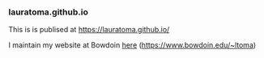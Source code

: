 ### lauratoma.github.io

This is is publised at https://lauratoma.github.io/

I maintain my website at Bowdoin <a href="https://www.bowdoin.edu/~ltoma/"> here</a> (https://www.bowdoin.edu/~ltoma)


